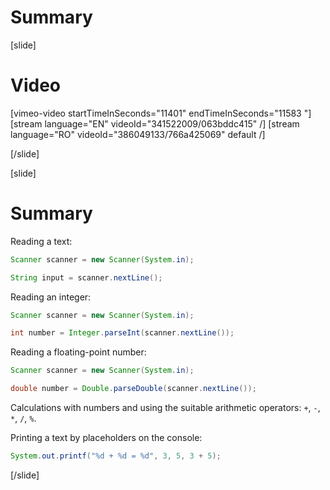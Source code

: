 # Summary

[slide]
# Video

[vimeo-video startTimeInSeconds="11401" endTimeInSeconds="11583 "]
[stream language="EN" videoId="341522009/063bddc415"  /]
[stream language="RO" videoId="386049133/766a425069" default /]

[/slide]

[slide]
# Summary

Reading a text:
```java live
Scanner scanner = new Scanner(System.in);

String input = scanner.nextLine();
```

Reading an integer:
```java live
Scanner scanner = new Scanner(System.in);

int number = Integer.parseInt(scanner.nextLine());
```

Reading a floating-point number:
```java live
Scanner scanner = new Scanner(System.in);

double number = Double.parseDouble(scanner.nextLine());
```

Calculations with numbers and using the suitable arithmetic operators: `+`, `-`, `*`, `/`, `%`.

Printing a text by placeholders on the console:
```java live
System.out.printf("%d + %d = %d", 3, 5, 3 + 5);
```
[/slide]